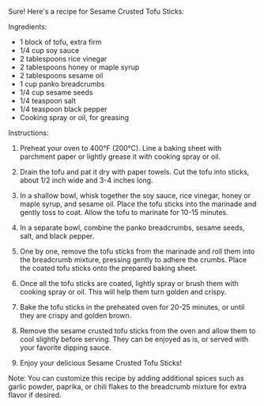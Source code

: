 Sure! Here's a recipe for Sesame Crusted Tofu Sticks:

Ingredients:

- 1 block of tofu, extra firm
- 1/4 cup soy sauce
- 2 tablespoons rice vinegar
- 2 tablespoons honey or maple syrup
- 2 tablespoons sesame oil
- 1 cup panko breadcrumbs
- 1/4 cup sesame seeds
- 1/4 teaspoon salt
- 1/4 teaspoon black pepper
- Cooking spray or oil, for greasing

Instructions:

1. Preheat your oven to 400°F (200°C). Line a baking sheet with parchment paper or lightly grease it with cooking spray or oil.

2. Drain the tofu and pat it dry with paper towels. Cut the tofu into sticks, about 1/2 inch wide and 3-4 inches long.

3. In a shallow bowl, whisk together the soy sauce, rice vinegar, honey or maple syrup, and sesame oil. Place the tofu sticks into the marinade and gently toss to coat. Allow the tofu to marinate for 10-15 minutes.

4. In a separate bowl, combine the panko breadcrumbs, sesame seeds, salt, and black pepper.

5. One by one, remove the tofu sticks from the marinade and roll them into the breadcrumb mixture, pressing gently to adhere the crumbs. Place the coated tofu sticks onto the prepared baking sheet.

6. Once all the tofu sticks are coated, lightly spray or brush them with cooking spray or oil. This will help them turn golden and crispy.

7. Bake the tofu sticks in the preheated oven for 20-25 minutes, or until they are crispy and golden brown.

8. Remove the sesame crusted tofu sticks from the oven and allow them to cool slightly before serving. They can be enjoyed as is, or served with your favorite dipping sauce.

9. Enjoy your delicious Sesame Crusted Tofu Sticks!

Note: You can customize this recipe by adding additional spices such as garlic powder, paprika, or chili flakes to the breadcrumb mixture for extra flavor if desired.